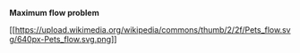 **Maximum flow problem**

[[https://upload.wikimedia.org/wikipedia/commons/thumb/2/2f/Pets_flow.svg/640px-Pets_flow.svg.png]]